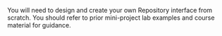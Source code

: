 You will need to design and create your own Repository interface from scratch.
You should refer to prior mini-project lab examples and course material for guidance.